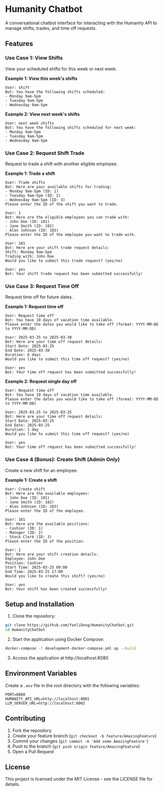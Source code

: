 # Humanity Chatbot

A conversational chatbot interface for interacting with the Humanity API to manage shifts, trades, and time off requests.

## Features

### Use Case 1: View Shifts
View your scheduled shifts for this week or next week.

**Example 1: View this week's shifts**
```
User: shift
Bot: You have the following shifts scheduled:
- Monday 9am-5pm
- Tuesday 9am-5pm
- Wednesday 9am-5pm
```

**Example 2: View next week's shifts**
```
User: next week shifts
Bot: You have the following shifts scheduled for next week:
- Monday 9am-5pm
- Tuesday 9am-5pm
- Wednesday 9am-5pm
```

### Use Case 2: Request Shift Trade
Request to trade a shift with another eligible employee.

**Example 1: Trade a shift**
```
User: Trade shifts
Bot: Here are your available shifts for trading:
- Monday 9am-5pm (ID: 1)
- Tuesday 9am-5pm (ID: 2)
- Wednesday 9am-5pm (ID: 3)
Please enter the ID of the shift you want to trade.

User: 1
Bot: Here are the eligible employees you can trade with:
- John Doe (ID: 101)
- Jane Smith (ID: 102)
- Alex Johnson (ID: 103)
Please enter the ID of the employee you want to trade with.

User: 101
Bot: Here are your shift trade request details:
Shift: Monday 9am-5pm
Trading with: John Doe
Would you like to submit this trade request? (yes/no)

User: yes
Bot: Your shift trade request has been submitted successfully!
```

### Use Case 3: Request Time Off
Request time off for future dates.

**Example 1: Request time off**
```
User: Request time off
Bot: You have 10 days of vacation time available.
Please enter the dates you would like to take off (format: YYYY-MM-DD to YYYY-MM-DD)

User: 2025-03-25 to 2025-03-30
Bot: Here are your time off request details:
Start Date: 2025-03-25
End Date: 2025-03-30
Duration: 6 days
Would you like to submit this time off request? (yes/no)

User: yes
Bot: Your time off request has been submitted successfully!
```

**Example 2: Request single day off**
```
User: Request time off
Bot: You have 10 days of vacation time available.
Please enter the dates you would like to take off (format: YYYY-MM-DD to YYYY-MM-DD)

User: 2025-03-25 to 2025-03-25
Bot: Here are your time off request details:
Start Date: 2025-03-25
End Date: 2025-03-25
Duration: 1 day
Would you like to submit this time off request? (yes/no)

User: yes
Bot: Your time off request has been submitted successfully!
```

### Use Case 4 (Bonus): Create Shift (Admin Only)
Create a new shift for an employee.

**Example 1: Create a shift**
```
User: Create shift
Bot: Here are the available employees:
- John Doe (ID: 101)
- Jane Smith (ID: 102)
- Alex Johnson (ID: 103)
Please enter the ID of the employee.

User: 101
Bot: Here are the available positions:
- Cashier (ID: 1)
- Manager (ID: 2)
- Stock Clerk (ID: 3)
Please enter the ID of the position.

User: 1
Bot: Here are your shift creation details:
Employee: John Doe
Position: Cashier
Start Time: 2025-03-25 09:00
End Time: 2025-03-25 17:00
Would you like to create this shift? (yes/no)

User: yes
Bot: Your shift has been created successfully!
```

## Setup and Installation

1. Clone the repository:
```bash
git clone https://github.com/YanliDong/HumanityChatbot.git
cd HumanityChatbot
```

2. Start the application using Docker Compose:
```bash
docker-compose -f development-docker-compose.yml up --build
```

3. Access the application at http://localhost:8080

## Environment Variables

Create a `.env` file in the root directory with the following variables:
```
PORT=8080
HUMANITY_API_URL=http://localhost:8001
LLM_SERVER_URL=http://localhost:8002
```

## Contributing

1. Fork the repository
2. Create your feature branch (`git checkout -b feature/AmazingFeature`)
3. Commit your changes (`git commit -m 'Add some AmazingFeature'`)
4. Push to the branch (`git push origin feature/AmazingFeature`)
5. Open a Pull Request

## License

This project is licensed under the MIT License - see the LICENSE file for details.

